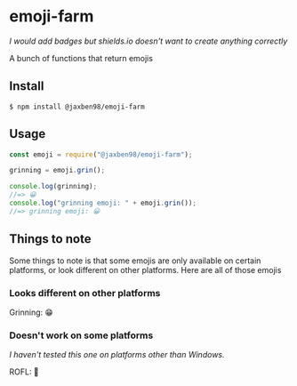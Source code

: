 # emoji-farm

*I would add badges but shields.io doesn't want to create anything correctly*

A bunch of functions that return emojis

## Install

`$ npm install @jaxben98/emoji-farm`

## Usage

```javascript
const emoji = require("@jaxben98/emoji-farm");

grinning = emoji.grin();

console.log(grinning);
//=> 😀
console.log("grinning emoji: " + emoji.grin());
//=> grinning emoji: 😀
```

## Things to note

Some things to note is that some emojis are only available on certain platforms, or look different on other platforms. Here are all of those emojis

### Looks different on other platforms

Grinning: 😁

### Doesn't work on some platforms

*I haven't tested this one on platforms other than Windows.*

ROFL: 🤣